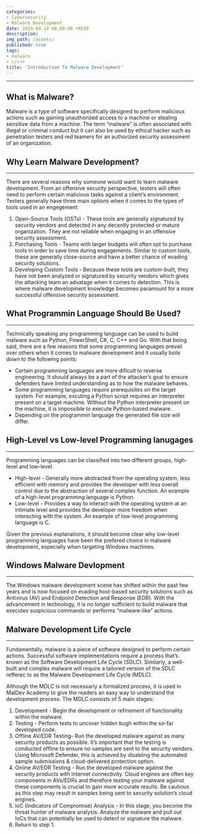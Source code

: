 ```yaml
---
categories:
- Cybersecurity
- Malware Development
date: 2024-04-14 08:00:00 +0530
description: 
img_path: /assets/
published: true
tags:
- malware
- c/c++ 
title: 'Introduction To Malware Development'
---
```


---


## What is Malware?

Malware is a type of software specifically designed to perform malicious actions such as gaining unauthorized access to a machine or stealing sensitive data from a machine. The term “malware” is often associated with illegal or criminal conduct but it can also be used by ethical hacker such as penetration testers and red teamers for an authorized security assessment of an organization.

## Why Learn Malware Development?

---

There are several reasons why someone would want to learn malware development. From an offensive security perspective, testers will often need to perform certain malicious tasks against a client’s environment. Testers generally have three main options when it comes to the types of tools used in an engegement:

1. Open-Source Tools (OSTs) - These tools are generally signatured by security vendors and detected in any decently protected or mature organization. They are not reliable when engaging in an offensive security assessment.
2. Purchasing Tools - Teams with larger budgets will often opt to purchase tools in order to save time during engagements. Similar to custom tools, these are generally close-source and have a better chance of evading security solutions.
3. Developing Custom Tools - Because these tools are custom-built, they have not been analyzed or signatured by security vendors which gives the attacking team an advatage when it comes to detection. This is where malware development knowledge becomes paramount for a more successful offensive security assessment.

## What Programmin Language Should Be Used?

---

Technically speaking any programming language can be used to build malware such as Python, PowerShell, C#, C, C++ and Go. With that being said, there are a few reasons that some programming languages prevail over others when it comes to malware development and it usually boils down to the following points:

- Certain programming languages are more dificult to reverse engineering. It should always be a part of the attacker’s goal to ensure defenders have limited understanding as to how the malware behaves.
- Some programming languages require prerequisites on the target system. For example, excuting a Python script requires an interpreter present on a target machine. Without the Python interpreter present on the machine, it is impossible to execute Python-based malware.
- Depending on the programmin language the generated file size will differ.

## High-Level vs Low-level Programming lanugages

---

Programming languages can be classified into two different groups, high-level and low-level. 

- High-level - Generally more abstracted from the operating system, less efficient with memory and provides the developer with less overall control due to the abstraction of several complex function. An example of a high-level programming language is Python.
- Low-level - Provides a way to interact with the operating system at an intimate level and provides the developer more freedom when interacting with the system. An example of low-level programming language is C.

Given the previous explanations, it should become clear why low-level programming languages have been the prefered choice in malware development, especially when targeting Windows machines.

## Windows Malware Devlopment

---

The Windows malware development scene has shifted within the past few years and is now focused on evading host-based security solutions such as Antivirus (AV) and Endpoint Detection and Response (EDR). With the advancement in technology, it is no longer sufficient to build malware that executes suspicious commands or performs “malware-like” actions.

## Malware Development Life Cycle

---

Fundamentally, malware is a piece of software designed to perform certain actions. Successful software implementations require a process that’s known as the Software Development Life Cycle (SDLC). Similarly, a well-built and complex malware will require a tailored version of the SDLC refferec to as the Malware Development Life Cycle (MDLC).

Although the MDLC is not necessarly a formalized process, it is used in MalDev Academy to give the readers an easy way to understand the development process. The MDLC consists of 5 main stages:

1. Development - Begin the development or refinement of functionality within the malware.
2. Testing - Perform tests to uncover hidden bugh within the so-far developed code.
3. Offline AV/EDR Testing- Run the developed malware against as many security products as possible. It’s important that the testing is conducted offline to ensure no samples are sent to the security vendors. Using Microsoft Defender, this is achieved by disabling the automated sample submissions & cloud-delivered protection option.
4. Online AV/EDR Testing - Run the developed malware against the security products with internet connectivity. Cloud engines are often key components in AVs/EDRs and therefore testing your malware against these components is crucial to gain more accurate results. Be cautious as this step may result in samples being sent to security solution’s cloud engines.
5. IoC (Indicators of Compromise) Analysis - In this stage, you become the threat hunter of malware analysis. Analyze the malware and pull out IoCs that can potentially be used to detect or signature the malware.
6. Return to step 1.

